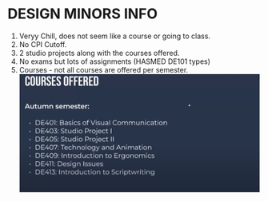# DESIGN MINORS INFO
1. Veryy Chill, does not seem like a course or going to class.
2. No CPI Cutoff.
3. 2 studio projects along with the courses offered.
4. No exams but lots of assignments (HASMED DE101 types) 
5. Courses - not all courses are offered per semester.
![Alt text](image-14.png)